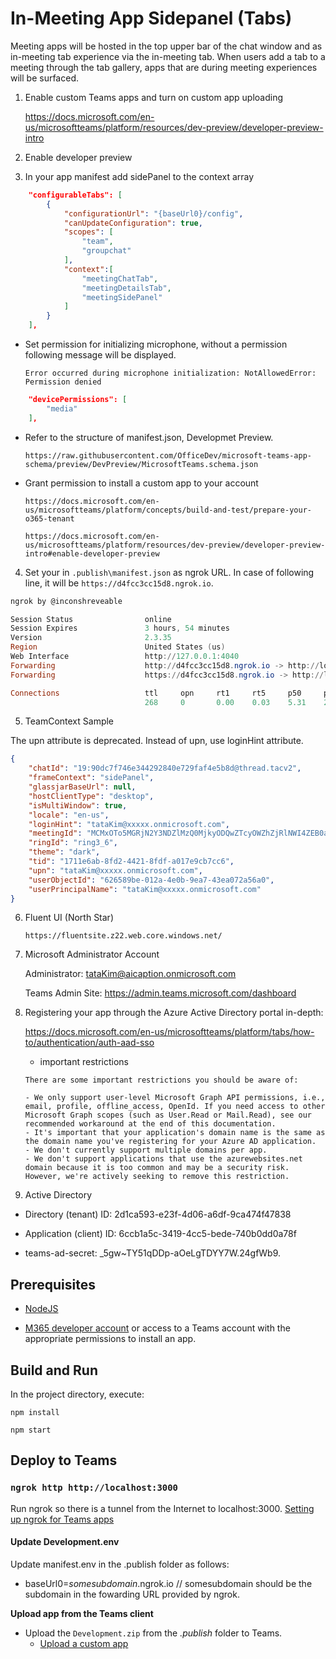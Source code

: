 # In-Meeting App Sidepanel (Tabs)

Meeting apps will be hosted in the top upper bar of the chat window and as in-meeting tab experience via the in-meeting tab. When users add a tab to a meeting through the tab gallery, apps that are during meeting experiences will be surfaced.

1) Enable custom Teams apps and turn on custom app uploading

    https://docs.microsoft.com/en-us/microsoftteams/platform/resources/dev-preview/developer-preview-intro

1) Enable developer preview

1) In your app manifest add sidePanel to the context array 

```json
    "configurableTabs": [
        {
            "configurationUrl": "{baseUrl0}/config",
            "canUpdateConfiguration": true,
            "scopes": [
                "team",
                "groupchat"
            ],
            "context":[
                "meetingChatTab",
                "meetingDetailsTab",
                "meetingSidePanel"
            ]
        }
    ],
```

- Set permission for initializing microphone, without a permission following message will be displayed.

    `Error occurred during microphone initialization: NotAllowedError: Permission denied`

```json
	"devicePermissions": [
		"media"
	],
```

- Refer to the structure of manifest.json, Developmet Preview.

    `https://raw.githubusercontent.com/OfficeDev/microsoft-teams-app-schema/preview/DevPreview/MicrosoftTeams.schema.json`

- Grant permission to install a custom app to your account

    `https://docs.microsoft.com/en-us/microsoftteams/platform/concepts/build-and-test/prepare-your-o365-tenant`

    `https://docs.microsoft.com/en-us/microsoftteams/platform/resources/dev-preview/developer-preview-intro#enable-developer-preview`

4) Set your in `.publish\manifest.json` as ngrok URL. In case of following line, it will be `https://d4fcc3cc15d8.ngrok.io`.

```powershell
ngrok by @inconshreveable                                                                               (Ctrl+C to quit)

Session Status                online
Session Expires               3 hours, 54 minutes
Version                       2.3.35
Region                        United States (us)
Web Interface                 http://127.0.0.1:4040
Forwarding                    http://d4fcc3cc15d8.ngrok.io -> http://localhost:3000
Forwarding                    https://d4fcc3cc15d8.ngrok.io -> http://localhost:3000

Connections                   ttl     opn     rt1     rt5     p50     p90
                              268     0       0.00    0.03    5.31    23.75
```

5) TeamContext Sample

The upn attribute is deprecated. Instead of upn, use loginHint attribute.

```json
{
    "chatId": "19:90dc7f746e344292840e729faf4e5b8d@thread.tacv2",
    "frameContext": "sidePanel",
    "glassjarBaseUrl": null,
    "hostClientType": "desktop",
    "isMultiWindow": true,
    "locale": "en-us",
    "loginHint": "tataKim@xxxxx.onmicrosoft.com",
    "meetingId": "MCMxOTo5MGRjN2Y3NDZlMzQ0MjkyODQwZTcyOWZhZjRlNWI4ZEB0aHJlYWQudGFjdjIjMA==",
    "ringId": "ring3_6",
    "theme": "dark",
    "tid": "1711e6ab-8fd2-4421-8fdf-a017e9cb7cc6",
    "upn": "tataKim@xxxxx.onmicrosoft.com",
    "userObjectId": "626589be-012a-4e0b-9ea7-43ea072a56a0",
    "userPrincipalName": "tataKim@xxxxx.onmicrosoft.com"
}
```
6) Fluent UI (North Star)

    `https://fluentsite.z22.web.core.windows.net/`

6) Microsoft Administrator Account

    Administrator: tataKim@aicaption.onmicrosoft.com

    Teams Admin Site: https://admin.teams.microsoft.com/dashboard

6) Registering your app through the Azure Active Directory portal in-depth:

    https://docs.microsoft.com/en-us/microsoftteams/platform/tabs/how-to/authentication/auth-aad-sso 

    - important restrictions

    ```
    There are some important restrictions you should be aware of:

    - We only support user-level Microsoft Graph API permissions, i.e., email, profile, offline_access, OpenId. If you need access to other Microsoft Graph scopes (such as User.Read or Mail.Read), see our recommended workaround at the end of this documentation.
    - It's important that your application's domain name is the same as the domain name you've registering for your Azure AD application.
    - We don't currently support multiple domains per app.
    - We don't support applications that use the azurewebsites.net domain because it is too common and may be a security risk. However, we're actively seeking to remove this restriction.
    ```

6) Active Directory 

 - Directory (tenant) ID: 2d1ca593-e23f-4d06-a6df-9ca474f47838
 - Application (client) ID: 6ccb1a5c-3419-4cc5-bede-740b0dd0a78f

 - teams-ad-secret: _5gw~TY51qDDp-aOeLgTDYY7W.24gfWb9.

## Prerequisites
-  [NodeJS](https://nodejs.org/en/)

-  [M365 developer account](https://docs.microsoft.com/en-us/microsoftteams/platform/concepts/build-and-test/prepare-your-o365-tenant) or access to a Teams account with the appropriate permissions to install an app.

## Build and Run

In the project directory, execute:

`npm install`

`npm start`

## Deploy to Teams

### `ngrok http http://localhost:3000`
Run ngrok so there is a tunnel from the Internet to localhost:3000.
[Setting up ngrok for Teams apps](https://aka.ms/VSTeamsExtensionSetupNgrok)

#### Update Development.env
Update manifest.env in the .publish folder as follows:
* baseUrl0=*somesubdomain*.ngrok.io // somesubdomain should be the subdomain in the fowarding URL provided by ngrok. 

**Upload app from the Teams client**
- Upload the `Development.zip` from the *.publish* folder to Teams.
  - [Upload a custom app](https://aka.ms/teams-toolkit-uploadapp) 